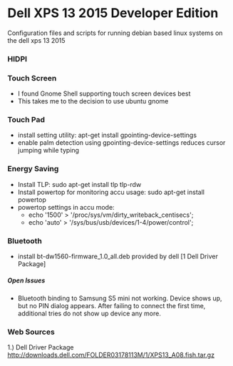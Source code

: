 # Dell XPS 13 2015 Developer Edition
Configuration files and scripts for running debian based linux systems on the dell xps 13 2015

### HIDPI

### Touch Screen

* I found Gnome Shell supporting touch screen devices best
* This takes me to the decision to use ubuntu gnome

### Touch Pad
* install setting utility: apt-get install gpointing-device-settings
* enable palm detection using gpointing-device-settings reduces cursor jumping while typing

### Energy Saving

* Install TLP: sudo apt-get install tlp tlp-rdw
* Install powertop for monitoring accu usage: sudo apt-get install powertop
* powertop settings in accu mode: 
  * echo '1500' > '/proc/sys/vm/dirty_writeback_centisecs';
  * echo 'auto' > '/sys/bus/usb/devices/1-4/power/control';

### Bluetooth

* install bt-dw1560-firmware_1.0_all.deb provided by dell [1 Dell Driver Package]

##### Open Issues

* Bluetooth binding to Samsung S5 mini not working. Device shows up, but no PIN dialog appears. After failing to connect the first time, additional tries do not show up device any more.

### Web Sources

1.) Dell Driver Package http://downloads.dell.com/FOLDER03178113M/1/XPS13_A08.fish.tar.gz
